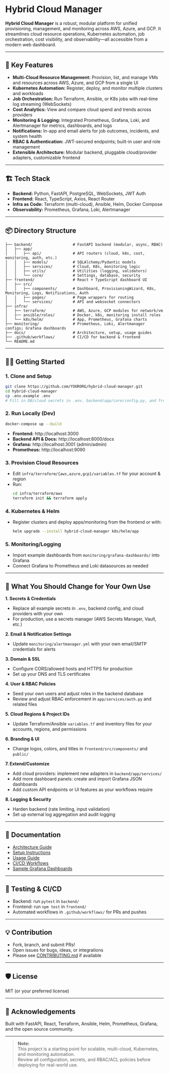 # Hybrid Cloud Manager

**Hybrid Cloud Manager** is a robust, modular platform for unified provisioning, management, and monitoring across AWS, Azure, and GCP. It streamlines cloud resource operations, Kubernetes automation, job orchestration, cost visibility, and observability—all accessible from a modern web dashboard.

---

## 🚀 Key Features

- **Multi-Cloud Resource Management:** Provision, list, and manage VMs and resources across AWS, Azure, and GCP from a single UI
- **Kubernetes Automation:** Register, deploy, and monitor multiple clusters and workloads
- **Job Orchestration:** Run Terraform, Ansible, or K8s jobs with real-time log streaming (WebSockets)
- **Cost Analytics:** View and compare cloud spend and trends across providers
- **Monitoring & Logging:** Integrated Prometheus, Grafana, Loki, and Alertmanager for metrics, dashboards, and logs
- **Notifications:** In-app and email alerts for job outcomes, incidents, and system health
- **RBAC & Authentication:** JWT-secured endpoints; built-in user and role management
- **Extensible Architecture:** Modular backend, pluggable cloud/provider adapters, customizable frontend

---

## 🏗️ Tech Stack

- **Backend:** Python, FastAPI, PostgreSQL, WebSockets, JWT Auth
- **Frontend:** React, TypeScript, Axios, React Router
- **Infra as Code:** Terraform (multi-cloud), Ansible, Helm, Docker Compose
- **Observability:** Prometheus, Grafana, Loki, Alertmanager

---

## 📦 Directory Structure

```
├── backend/                  # FastAPI backend (modular, async, RBAC)
│   ├── app/
│   │   ├── api/              # API routers (cloud, k8s, cost, monitoring, auth, etc.)
│   │   ├── models/           # SQLAlchemy/Pydantic models
│   │   ├── services/         # Cloud, K8s, monitoring logic
│   │   ├── utils/            # Utilities (logging, validators)
│   │   └── core/             # Settings, database, security
├── frontend/                 # React + TypeScript dashboard UI
│   ├── src/
│   │   ├── components/       # Dashboard, ProvisioningWizard, K8s, Monitoring, Logs, Notifications, Auth
│   │   ├── pages/            # Page wrappers for routing
│   │   └── services/         # API and websocket connectors
├── infra/
│   ├── terraform/            # AWS, Azure, GCP modules for network/vm
│   ├── ansible/roles/        # Docker, k8s, monitoring install roles
│   └── k8s/helm/             # App, Prometheus, Grafana charts
├── monitoring/               # Prometheus, Loki, Alertmanager configs; Grafana dashboards
├── docs/                     # Architecture, setup, usage guides
├── .github/workflows/        # CI/CD for backend & frontend
└── README.md
```

---

## 🧑‍💻 Getting Started

### 1. **Clone and Setup**

```sh
git clone https://github.com/YOURORG/hybrid-cloud-manager.git
cd hybrid-cloud-manager
cp .env.example .env
# Fill in DB/cloud secrets in .env, backend/app/core/config.py, and frontend/.env if needed
```

### 2. **Run Locally (Dev)**

```sh
docker-compose up --build
```
- **Frontend:** http://localhost:3000  
- **Backend API & Docs:** http://localhost:8000/docs  
- **Grafana:** http://localhost:3001 (admin/admin)  
- **Prometheus:** http://localhost:9090  

### 3. **Provision Cloud Resources**

- Edit `infra/terraform/{aws,azure,gcp}/variables.tf` for your account & region
- Run:
  ```sh
  cd infra/terraform/aws
  terraform init && terraform apply
  ```

### 4. **Kubernetes & Helm**

- Register clusters and deploy apps/monitoring from the frontend or with:
  ```sh
  helm upgrade --install hybrid-cloud-manager k8s/helm/app
  ```

### 5. **Monitoring/Logging**

- Import example dashboards from `monitoring/grafana-dashboards/` into Grafana
- Connect Grafana to Prometheus and Loki datasources as needed

---

## 🔄 What You Should Change for Your Own Use

**1. Secrets & Credentials**
- Replace all example secrets in `.env`, backend config, and cloud providers with your own
- For production, use a secrets manager (AWS Secrets Manager, Vault, etc.)

**2. Email & Notification Settings**
- Update `monitoring/alertmanager.yml` with your own email/SMTP credentials for alerts

**3. Domain & SSL**
- Configure CORS/allowed hosts and HTTPS for production
- Set up your DNS and TLS certificates

**4. User & RBAC Policies**
- Seed your own users and adjust roles in the backend database
- Review and adjust RBAC enforcement in `app/services/auth.py` and related files

**5. Cloud Regions & Project IDs**
- Update Terraform/Ansible `variables.tf` and inventory files for your accounts, regions, and permissions

**6. Branding & UI**
- Change logos, colors, and titles in `frontend/src/components/` and `public/`

**7. Extend/Customize**
- Add cloud providers: implement new adapters in `backend/app/services/`
- Add more dashboard panels: create and import Grafana JSON dashboards
- Add custom API endpoints or UI features as your workflows require

**8. Logging & Security**
- Harden backend (rate limiting, input validation)
- Set up external log aggregation and audit logging

---

## 📝 Documentation

- [Architecture Guide](docs/architecture.md)
- [Setup Instructions](docs/setup.md)
- [Usage Guide](docs/usage.md)
- [CI/CD Workflows](.github/workflows/)
- [Sample Grafana Dashboards](monitoring/grafana-dashboards/)

---

## 🧪 Testing & CI/CD

- Backend: run `pytest` in `backend/`
- Frontend: run `npm test` in `frontend/`
- Automated workflows in `.github/workflows/` for PRs and pushes

---

## 💡 Contribution

- Fork, branch, and submit PRs!
- Open issues for bugs, ideas, or integrations
- Please see [CONTRIBUTING.md](docs/CONTRIBUTING.md) if available

---

## 🛡️ License

MIT (or your preferred license)

---

## 🙏 Acknowledgements

Built with FastAPI, React, Terraform, Ansible, Helm, Prometheus, Grafana, and the open source community.

---

> **Note:**  
> This project is a starting point for scalable, multi-cloud, Kubernetes, and monitoring automation.  
> Review all configuration, secrets, and RBAC/ACL policies before deploying for real-world use.
